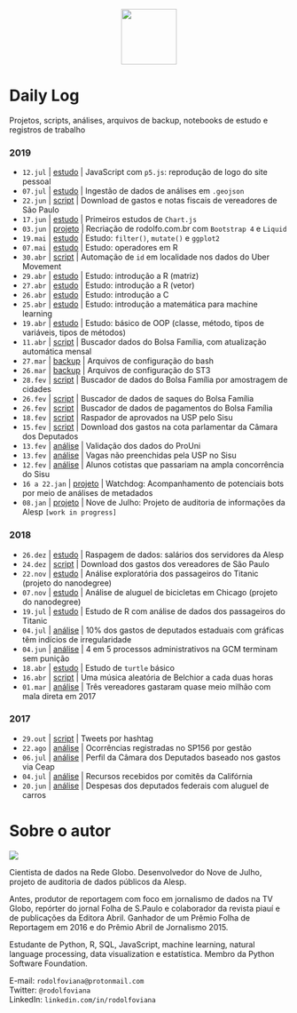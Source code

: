 <p align="center"><img src="http://simpleicon.com/wp-content/uploads/Calendar-1.png" alt="" width="100" /></p>

# Daily Log

Projetos, scripts, análises, arquivos de backup, notebooks de estudo e registros de trabalho

### 2019

* `12.jul` | [estudo](https://github.com/rodolfo-viana/dailylog/blob/master/estudos/sketches/logo.js) | JavaScript com `p5.js`: reprodução de logo do site pessoal
* `07.jul` | [estudo](https://github.com/rodolfo-viana/dailylog/blob/master/estudos/self/injecao_dados_geojson.ipynb) | Ingestão de dados de análises em `.geojson`
* `22.jun` | [script](https://github.com/rodolfo-viana/dailylog/blob/master/scripts/vereadores_sp_gastos_nfs.py) | Download de gastos e notas fiscais de vereadores de São Paulo
* `17.jun` | [estudo](https://github.com/rodolfo-viana/dailylog/tree/master/estudos/chartjs) | Primeiros estudos de `Chart.js`
* `03.jun` | [projeto](https://rodolfoviana.com.br) | Recriação de rodolfo.com.br com `Bootstrap 4` e `Liquid`
* `19.mai` | [estudo](https://github.com/rodolfo-viana/dailylog/blob/master/estudos/learning_r/plotting_gapminder.Rmd) | Estudo: `filter()`, `mutate()` e `ggplot2`
* `07.mai` | [estudo](https://github.com/rodolfo-viana/dailylog/blob/master/estudos/learning_r/03_operators.ipynb) | Estudo: operadores em R
* `30.abr` | [script](https://github.com/rodolfo-viana/dailylog/blob/master/scripts/parse_location.py) | Automação de `id` em localidade nos dados do Uber Movement
* `29.abr` | [estudo](https://github.com/rodolfo-viana/dailylog/blob/master/estudos/learning_r/02_matrix.R) | Estudo: introdução a R (matriz)
* `27.abr` | [estudo](https://github.com/rodolfo-viana/dailylog/blob/master/estudos/learning_r/01_vector.R) | Estudo: introdução a R (vetor)
* `26.abr` | [estudo](https://github.com/rodolfo-viana/dailylog/blob/master/estudos/learning_c/FirstClass/main.c) | Estudo: introdução a C
* `25.abr` | [estudo](https://github.com/rodolfo-viana/dailylog/blob/master/estudos/math_for_ml/00_intro/Exercicios01.ipynb) | Estudo: introdução a matemática para machine learning
* `19.abr` | [estudo](https://github.com/rodolfo-viana/dailylog/blob/master/estudos/self/oop_basics.py) | Estudo: básico de OOP (classe, método, tipos de variáveis, tipos de métodos)
* `11.abr` | [script](https://github.com/rodolfo-viana/dailylog/blob/master/scripts/bf_update.py) | Buscador dados do Bolsa Família, com atualização automática mensal
* `27.mar` | [backup](https://github.com/rodolfo-viana/dailylog/tree/master/backup_files/dotfiles) | Arquivos de configuração do bash
* `26.mar` | [backup](https://github.com/rodolfo-viana/dailylog/tree/master/backup_files/sublime_text_3) | Arquivos de configuração do ST3
* `28.fev` | [script](https://github.com/rodolfo-viana/dailylog/blob/master/scripts/bf_pgto_validacao.py) | Buscador de dados do Bolsa Família por amostragem de cidades
* `26.fev` | [script](https://github.com/rodolfo-viana/dailylog/blob/master/scripts/bf_saques.py) | Buscador de dados de saques do Bolsa Família
* `26.fev` | [script](https://github.com/rodolfo-viana/dailylog/blob/master/scripts/bf_pgto.py) | Buscador de dados de pagamentos do Bolsa Família
* `18.fev` | [script](https://github.com/rodolfo-viana/dailylog/blob/master/scripts/scraper_sisu_usp_resultados.py) | Raspador de aprovados na USP pelo Sisu
* `15.fev` | [script](https://github.com/rodolfo-viana/dailylog/blob/master/scripts/deputados_federais_gastos.py) | Download dos gastos na cota parlamentar da Câmara dos Deputados
* `13.fev` | [análise](https://github.com/rodolfo-viana/dailylog/blob/master/notebooks/2019-02-13-validacao_dados_resultado.ipynb) | Validação dos dados do ProUni
* `13.fev` | [análise](https://github.com/rodolfo-viana/dailylog/blob/master/notebooks/2019-02-13-carol_moreno.ipynb) | Vagas não preenchidas pela USP no Sisu
* `12.fev` | [análise](https://github.com/rodolfo-viana/dailylog/blob/master/notebooks/2019-02-12-carol_moreno.ipynb) | Alunos cotistas que passariam na ampla concorrência do Sisu
* `16 a 22.jan` | [projeto](https://github.com/rodolfo-viana/watchdog) | Watchdog: Acompanhamento de potenciais bots por meio de análises de metadados
* `08.jan` | [projeto](https://github.com/rodolfo-viana/novedejulho) | Nove de Julho: Projeto de auditoria de informações da Alesp `[work in progress]`

### 2018

* `26.dez` | [estudo](https://github.com/rodolfo-viana/dailylog/blob/master/estudos/intro2ds_2/scraping-exercise2.ipynb) | Raspagem de dados: salários dos servidores da Alesp
* `24.dez` | [script](https://github.com/rodolfo-viana/dailylog/blob/master/scripts/vereadores_sp_gastos.py) | Download dos gastos dos vereadores de São Paulo
* `22.nov` | [estudo](https://github.com/rodolfo-viana/dailylog/blob/master/estudos/intro2ds_1/titanic_pos-revisao.ipynb) | Análise exploratória dos passageiros do Titanic (projeto do nanodegree)
* `07.nov` | [estudo](https://github.com/rodolfo-viana/dailylog/blob/master/estudos/intro2ds_1/chicago_bikeshare_pt_resposta_pos-revisao.py) | Análise de aluguel de bicicletas em Chicago (projeto do nanodegree)
* `19.jul` | [estudo](https://github.com/rodolfo-viana/dailylog/blob/master/notebooks/WIP__2018-07-19-titatic_disaster.ipynb) | Estudo de R com análise de dados dos passageiros do Titanic
* `04.jul` | [análise](https://github.com/rodolfo-viana/dailylog/blob/master/notebooks/2018-05-12-graficas_deputados.ipynb) | 10% dos gastos de deputados estaduais com gráficas têm indícios de irregularidade
* `04.jun` | [análise](https://github.com/rodolfo-viana/dailylog/blob/master/notebooks/2018-04-17-gcm-sindicancias-inqueritos.ipynb) | 4 em 5 processos administrativos na GCM terminam sem punição
* `18.abr` | [estudo](https://github.com/rodolfo-viana/dailylog/blob/master/scripts/turtling.py) | Estudo de `turtle` básico
* `16.abr` | [script](https://github.com/rodolfo-viana/dailylog/blob/master/scripts/belchior.py) | Uma música aleatória de Belchior a cada duas horas
* `01.mar` | [análise](https://github.com/rodolfo-viana/dailylog/blob/master/notebooks/2018-02-24-vereadores_correios.ipynb) | Três vereadores gastaram quase meio milhão com mala direta em 2017

### 2017

* `29.out` | [script](https://github.com/rodolfo-viana/dailylog/blob/master/scripts/twitter_hashtag_scraping.py) | Tweets por hashtag
* `22.ago` | [análise](https://github.com/rodolfo-viana/dailylog/blob/master/notebooks/2017-08-22-atendimentos_sp156.ipynb) | Ocorrências registradas no SP156 por gestão
* `06.jul` | [análise](https://github.com/rodolfo-viana/dailylog/blob/master/notebooks/2017-07-06-profile_on_congresspersons.ipynb) | Perfil da Câmara dos Deputados baseado nos gastos via Ceap
* `04.jul` | [análise](https://github.com/rodolfo-viana/dailylog/blob/master/notebooks/2017-07-04-supporting_vs_opposing.ipynb) | Recursos recebidos por comitês da Califórnia
* `20.jun` | [análise](https://github.com/rodolfo-viana/dailylog/blob/master/notebooks/2017-06-20-expenses_on_car_rental.ipynb) | Despesas dos deputados federais com aluguel de carros

# Sobre o autor

![](https://i.imgur.com/MJQNRLk.jpg)

Cientista de dados na Rede Globo. Desenvolvedor do Nove de Julho, projeto de auditoria de dados públicos da Alesp. 

Antes, produtor de reportagem com foco em jornalismo de dados na TV Globo, repórter do jornal Folha de S.Paulo e colaborador da revista piauí e de publicações da Editora Abril. Ganhador de um Prêmio Folha de Reportagem em 2016 e do Prêmio Abril de Jornalismo 2015.

Estudante de Python, R, SQL, JavaScript, machine learning, natural language processing, data visualization e estatística. Membro da Python Software Foundation.

E-mail: `rodolfoviana@protonmail.com`<br>
Twitter: `@rodolfoviana`<br>
LinkedIn: `linkedin.com/in/rodolfoviana`
